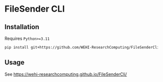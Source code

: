 # FileSender CLI

## Installation

Requires `Python>=3.11`

```bash
pip install git+https://github.com/WEHI-ResearchComputing/FileSenderCli.git
```

## Usage

See <https://wehi-researchcomputing.github.io/FileSenderCli/>
